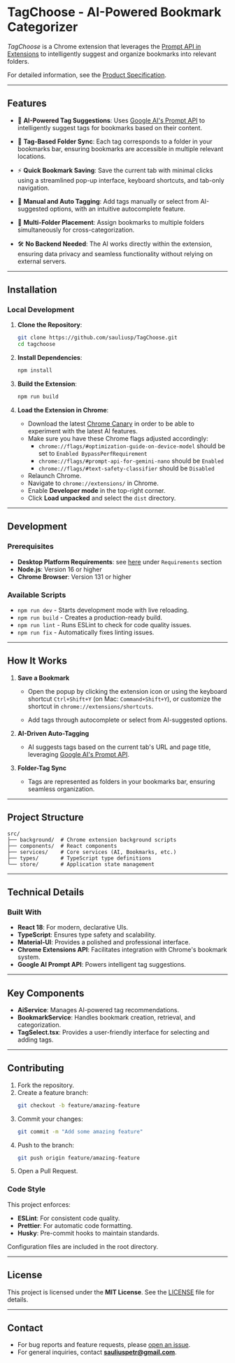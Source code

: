 # **TagChoose** - AI-Powered Bookmark Categorizer

_TagChoose_ is a Chrome extension that leverages the [Prompt API in Extensions](https://developer.chrome.com/docs/extensions/ai/prompt-api) to intelligently suggest and organize bookmarks into relevant folders.

For detailed information, see the [Product Specification](PRODUCT_SPEC.md).

---

## **Features**

- 🤖 **AI-Powered Tag Suggestions**: Uses [Google AI's Prompt API](https://developer.chrome.com/docs/extensions/ai/prompt-api) to intelligently suggest tags for bookmarks based on their content.

- 📂 **Tag-Based Folder Sync**: Each tag corresponds to a folder in your bookmarks bar, ensuring bookmarks are accessible in multiple relevant locations.

- ⚡ **Quick Bookmark Saving**: Save the current tab with minimal clicks using a streamlined pop-up interface, keyboard shortcuts, and tab-only navigation.

- 📝 **Manual and Auto Tagging**: Add tags manually or select from AI-suggested options, with an intuitive autocomplete feature.

- 🔄 **Multi-Folder Placement**: Assign bookmarks to multiple folders simultaneously for cross-categorization.

- 🛠️ **No Backend Needed**: The AI works directly within the extension, ensuring data privacy and seamless functionality without relying on external servers.

---

## **Installation**

### **Local Development**

1. **Clone the Repository**:

   ```bash
   git clone https://github.com/sauliusp/TagChoose.git
   cd tagchoose
   ```

2. **Install Dependencies**:

   ```bash
   npm install
   ```

3. **Build the Extension**:

   ```bash
   npm run build
   ```

4. **Load the Extension in Chrome**:
   - Download the latest [Chrome Canary](https://www.google.com/chrome/canary/) in order to be able to experiment with the latest AI features.
   - Make sure you have these Chrome flags adjusted accordingly:
     - `chrome://flags/#optimization-guide-on-device-model` should be set to `Enabled BypassPerfRequirement`
     - `chrome://flags/#prompt-api-for-gemini-nano` should be `Enabled`
     - `chrome://flags/#text-safety-classifier` should be `Disabled`
   - Relaunch Chrome.
   - Navigate to `chrome://extensions/` in Chrome.
   - Enable **Developer mode** in the top-right corner.
   - Click **Load unpacked** and select the `dist` directory.

---

## **Development**

### **Prerequisites**

- **Desktop Platform Requirements**: see [here](https://docs.google.com/document/d/1VG8HIyz361zGduWgNG7R_R8Xkv0OOJ8b5C9QKeCjU0c/edit?tab=t.0#heading=h.cwc2ewfrtynq) under `Requirements` section
- **Node.js**: Version 16 or higher
- **Chrome Browser**: Version 131 or higher

### **Available Scripts**

- `npm run dev` - Starts development mode with live reloading.
- `npm run build` - Creates a production-ready build.
- `npm run lint` - Runs ESLint to check for code quality issues.
- `npm run fix` - Automatically fixes linting issues.

---

## **How It Works**

1. **Save a Bookmark**

   - Open the popup by clicking the extension icon or using the keyboard shortcut `Ctrl+Shift+Y` (on Mac: `Command+Shift+Y`), or customize the shortcut in `chrome://extensions/shortcuts`.

   - Add tags through autocomplete or select from AI-suggested options.

2. **AI-Driven Auto-Tagging**

   - AI suggests tags based on the current tab's URL and page title, leveraging [Google AI's Prompt API](https://developer.chrome.com/docs/extensions/ai/prompt-api).

3. **Folder-Tag Sync**
   - Tags are represented as folders in your bookmarks bar, ensuring seamless organization.

---

## **Project Structure**

```plaintext
src/
├── background/  # Chrome extension background scripts
├── components/  # React components
├── services/    # Core services (AI, Bookmarks, etc.)
├── types/       # TypeScript type definitions
└── store/       # Application state management
```

---

## **Technical Details**

### **Built With**

- **React 18**: For modern, declarative UIs.
- **TypeScript**: Ensures type safety and scalability.
- **Material-UI**: Provides a polished and professional interface.
- **Chrome Extensions API**: Facilitates integration with Chrome's bookmark system.
- **Google AI Prompt API**: Powers intelligent tag suggestions.

---

## **Key Components**

- **AiService**: Manages AI-powered tag recommendations.
- **BookmarkService**: Handles bookmark creation, retrieval, and categorization.
- **TagSelect.tsx**: Provides a user-friendly interface for selecting and adding tags.

---

## **Contributing**

1. Fork the repository.
2. Create a feature branch:
   ```bash
   git checkout -b feature/amazing-feature
   ```
3. Commit your changes:
   ```bash
   git commit -m "Add some amazing feature"
   ```
4. Push to the branch:
   ```bash
   git push origin feature/amazing-feature
   ```
5. Open a Pull Request.

### **Code Style**

This project enforces:

- **ESLint**: For consistent code quality.
- **Prettier**: For automatic code formatting.
- **Husky**: Pre-commit hooks to maintain standards.

Configuration files are included in the root directory.

---

## **License**

This project is licensed under the **MIT License**. See the [LICENSE](LICENSE.md) file for details.

---

## **Contact**

- For bug reports and feature requests, please [open an issue](https://github.com/sauliusp/TagChoose/issues).
- For general inquiries, contact **sauliuspetr@gmail.com**.

